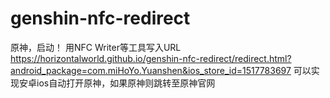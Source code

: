 # genshin-nfc-redirect
原神，启动！
用NFC Writer等工具写入URL
https://horizontalworld.github.io/genshin-nfc-redirect/redirect.html?android_package=com.miHoYo.Yuanshen&ios_store_id=1517783697
可以实现安卓ios自动打开原神，如果原神则跳转至原神官网
